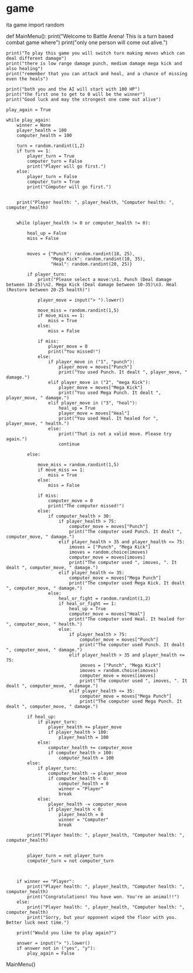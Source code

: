 # game
ita game
import random


def MainMenu():
    print("Welcome to Battle Arena! This is a turn based combat game where")
    print("only one person will come out alive.")

    print("To play this game you will switch turn making moves which can deal different damage")
    print("there is low range damage punch, medium damage mega kick and also healing")
    print("remember that you can attack and heal, and a chance of missing even the heals")

    print("both you and the AI will start with 100 HP")
    print("the first one to get to 0 will be the winner")
    print("Good luck and may the strongest one come out alive")

    play_again = True

    while play_again:
        winner = None
        player_health = 100
        computer_health = 100

        turn = random.randint(1,2) 
        if turn == 1:
            player_turn = True
            computer_turn = False
            print("Player will go first.")
        else:
            player_turn = False
            computer_turn = True
            print("Computer will go first.")


        print("Player health: ", player_health, "Computer health: ", computer_health)

        
        while (player_health != 0 or computer_health != 0):

            heal_up = False 
            miss = False 

            
            moves = {"Punch": random.randint(18, 25),
                     "Mega Kick": random.randint(10, 35),
                     "Heal": random.randint(20, 25)}

            if player_turn:
                print("Please select a move:\n1. Punch (Deal damage between 18-25)\n2. Mega Kick (Deal damage between 10-35)\n3. Heal (Restore between 20-25 health)")

                player_move = input("> ").lower()

                move_miss = random.randint(1,5) 
                if move_miss == 1:
                    miss = True
                else:
                    miss = False

                if miss:
                    player_move = 0 
                    print("You missed!")
                else:
                    if player_move in ("1", "punch"):
                        player_move = moves["Punch"]
                        print("You used Punch. It dealt ", player_move, " damage.")
                    elif player_move in ("2", "mega Kick"):
                        player_move = moves["Mega Kick"]
                        print("You used Mega Punch. It dealt ", player_move, " damage.")
                    elif player_move in ("3", "heal"):
                        heal_up = True 
                        player_move = moves["Heal"]
                        print("You used Heal. It healed for ", player_move, " health.")
                    else:
                        print("That is not a valid move. Please try again.")
                        continue

            else: 

                move_miss = random.randint(1,5)
                if move_miss == 1:
                    miss = True
                else:
                    miss = False

                if miss:
                    computer_move = 0 
                    print("The computer missed!")
                else:
                    if computer_health > 30: 
                        if player_health > 75:
                            computer_move = moves["Punch"]
                            print("The computer used Punch. It dealt ", computer_move, " damage.")
                        elif player_health > 35 and player_health <= 75:
                            imoves = ["Punch", "Mega Kick"]
                            imoves = random.choice(imoves)
                            computer_move = moves[imoves]
                            print("The computer used ", imoves, ". It dealt ", computer_move, " damage.")
                        elif player_health <= 35:
                            computer_move = moves["Mega Punch"] 
                            print("The computer used Mega Kick. It dealt ", computer_move, " damage.")                       
                    else: 
                        heal_or_fight = random.randint(1,2) 
                        if heal_or_fight == 1:
                            heal_up = True
                            computer_move = moves["Heal"]
                            print("The computer used Heal. It healed for ", computer_move, " health.")
                        else:
                            if player_health > 75:
                                computer_move = moves["Punch"]
                                print("The computer used Punch. It dealt ", computer_move, " damage.")
                            elif player_health > 35 and player_health <= 75:
                                imoves = ["Punch", "Mega Kick"]
                                imoves = random.choice(imoves)
                                computer_move = moves[imoves]
                                print("The computer used ", imoves, ". It dealt ", computer_move, " damage.")
                            elif player_health <= 35:
                                computer_move = moves["Mega Punch"] 
                                print("The computer used Mega Punch. It dealt ", computer_move, " damage.")

            if heal_up:
                if player_turn:
                    player_health += player_move
                    if player_health > 100:
                        player_health = 100
                else:
                    computer_health += computer_move
                    if computer_health > 100:
                        computer_health = 100
            else:
                if player_turn:
                    computer_health -= player_move
                    if computer_health < 0:
                        computer_health = 0 
                        winner = "Player"
                        break
                else:
                    player_health -= computer_move
                    if player_health < 0:
                        player_health = 0
                        winner = "Computer"
                        break

            print("Player health: ", player_health, "Computer health: ", computer_health)

            
            player_turn = not player_turn
            computer_turn = not computer_turn

        

        if winner == "Player":
            print("Player health: ", player_health, "Computer health: ", computer_health)
            print("Congratulations! You have won. You're an animal!!")
        else:
            print("Player health: ", player_health, "Computer health: ", computer_health)
            print("Sorry, but your opponent wiped the floor with you. Better luck next time.")

        print("Would you like to play again?")

        answer = input("> ").lower()
        if answer not in ("yes", "y"):
            play_again = False

MainMenu()
